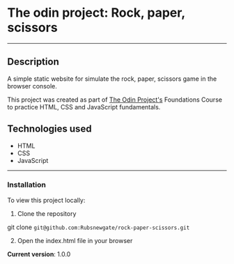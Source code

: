 # The odin project: Rock, paper, scissors
---
## Description
A simple static website for simulate the rock, paper, scissors game in the browser console.

This project was created as part of [The Odin Project's](https://www.theodinproject.com/ "Go to The Odin Project")
Foundations Course to practice HTML, CSS and JavaScript fundamentals.

## Technologies used
- HTML
- CSS
- JavaScript

---
### Installation
To view this project locally:
1. Clone the repository

git clone `git@github.com:Rubsnewgate/rock-paper-scissors.git`

2. Open the index.html file in your browser

**Current version**: 1.0.0

